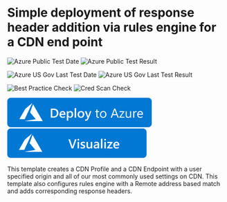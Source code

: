 # Simple deployment of response header addition via rules engine for a CDN end point

![Azure Public Test Date](https://azurequickstartsservice.blob.core.windows.net/badges/201-cdn-with-ruleseengine-responseheader/PublicLastTestDate.svg)
![Azure Public Test Result](https://azurequickstartsservice.blob.core.windows.net/badges/201-cdn-with-ruleseengine-responseheader/PublicDeployment.svg)

![Azure US Gov Last Test Date](https://azurequickstartsservice.blob.core.windows.net/badges/201-cdn-with-ruleseengine-responseheader/FairfaxLastTestDate.svg)
![Azure US Gov Last Test Result](https://azurequickstartsservice.blob.core.windows.net/badges/201-cdn-with-ruleseengine-responseheader/FairfaxDeployment.svg)

![Best Practice Check](https://azurequickstartsservice.blob.core.windows.net/badges/201-cdn-with-ruleseengine-responseheader/BestPracticeResult.svg)
![Cred Scan Check](https://azurequickstartsservice.blob.core.windows.net/badges/201-cdn-with-ruleseengine-responseheader/CredScanResult.svg)

[![Deploy To Azure](https://raw.githubusercontent.com/Azure/azure-quickstart-templates/master/1-CONTRIBUTION-GUIDE/images/deploytoazure.svg?sanitize=true)]("https://portal.azure.com/#create/Microsoft.Template/uri/https%3A%2F%2Fraw.githubusercontent.com%2FAzure%2Fazure-quickstart-templates%2Fmaster%2F201-cdn-with-ruleseengine-responseheader%2Fazuredeploy.json")
[![Visualize](https://raw.githubusercontent.com/Azure/azure-quickstart-templates/master/1-CONTRIBUTION-GUIDE/images/visualizebutton.svg?sanitize=true)]("http://armviz.io/#/?load=https%3A%2F%2Fraw.githubusercontent.com%2FAzure%2Fazure-quickstart-templates%2Fmaster%2F201-cdn-with-ruleseengine-responseheader%2Fazuredeploy.json")

This template creates a CDN Profile and a CDN Endpoint with a user specified
origin and all of our most commonly used settings on CDN. This template also
configures rules engine with a Remote address based match and adds corresponding
response headers.
